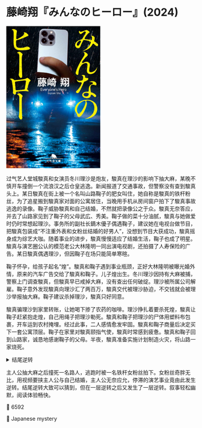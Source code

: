 # 藤崎翔『みんなのヒーロー』(2024)

<img src=images/2024_cover.jpg width=250/>

过气艺人堂城駿真和女演员冬川理沙是炮友，駿真在理沙的影响下抽大麻，某晚不慎开车撞倒一个流浪汉之后仓皇逃逸。新闻报道了交通事故，但警察没有查到駿真头上。某日駿真在街上被一个名叫山路鞠子的肥女叫住，她自称是駿真的铁杆粉丝，为了追星搬到駿真家对面的公寓居住，当晚用手机从房间窗户拍下了駿真事故逃逸的录像。鞠子威胁駿真和自己结婚，不然就把录像公之于众。駿真无奈答应，并去了山路家见到了鞠子的父母武広、秀美。鞠子做的菜十分油腻，駿真与她做爱时仍时常想起理沙。事务所的副社长鏑木優子偶遇鞠子，建议她在电视台做节目，把駿真包装成“不注重外表和女粉丝结婚的好男人”，没想到节目大获成功，駿真摇身成为综艺大咖。随着事业的进步，駿真慢慢适应了结婚生活，鞠子也成了明星。駿真与演艺圈公认的模范老公大林隆明一同出演电视剧，还拍摄了人寿保险的广告。某日駿真偶遇理沙，但因鞠子在场只能简单寒暄。

鞠子怀孕，给孩子起名“煌”。駿真和鞠子遇到事业瓶颈，正好大林隆明被曝光婚外情，原来的汽车广告交给了駿真和鞠子。儿子煌出生。冬川理沙因持有大麻被捕，警察上门调查駿真，但駿真早已戒掉大麻，没有查出任何破绽。理沙被所属公司解雇。鞠子意外发现駿真向理沙汇了两百万，駿真交代被理沙胁迫，不交钱就会被理沙举报抽大麻。鞠子建议杀掉理沙，駿真只好同意。

駿真骗理沙到家里转账，让她喝下掺了农药的咖啡。理沙挣扎着要杀死煌，駿真让鞠子赶紧抱走煌，自己用绳子把理沙勒死。駿真和鞠子把理沙的尸体用塑料布包裹，开车运到农村掩埋。经过此事，二人感情愈发牢固。駿真和鞠子商量后决定买下一套公寓顶层。鞠子在家里对駿真颐指气使，駿真时常感到疲惫。駿真和鞠子回到山路家，诚恳地感谢鞠子的父母。半夜，駿真准备实施计划制造火灾，将山路一家烧死。

<details><summary>结尾逆转</summary>
理沙出事后駿真找她做情人，转账被鞠子发现，只好谎称被理沙勒索。駿真说服理沙和自己演戏，假装被自己杀死，其实駿真偷偷换掉了有毒的咖啡，并在鞠子抱走煌的时候用塑胶娃娃伪装成理沙的尸体，运到农村掩埋。駿真买下公寓顶层，用秘密账户给理沙在同一个公寓楼里买了一间房，定期找她寻欢。鞠子偶遇理沙，惊讶地发现她居然还活着，理沙只好向鞠子坦白事情经过。鞠子对駿真心灰意冷，将计就计与理沙成为朋友。駿真计划杀死鞠子一家骗保，理沙得知计划后告诉了鞠子。武広在駿真下手之时将他当场抓住，反过来制造火灾把駿真烧死。鞠子获得巨额保险理赔，在电视节目上谎称駿真为了救家人壮烈牺牲，是“全家的英雄”。
</details>

主人公抽大麻之后撞死一名路人，逃跑时被一名铁杆女粉丝拍下。女粉丝奇胖无比，用视频要挟主人公与自己结婚，主人公无奈应允，停滞的演艺事业竟由此发生逆转。结尾逆转大致可以猜到，但在一层逆转之后又发生了一层逆转。叙事轻松幽默，阅读体验畅快。

:link: 6592

:file_folder: Japanese mystery
